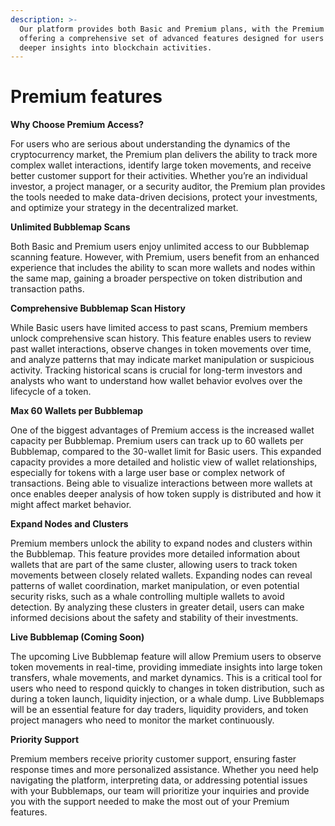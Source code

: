 ```yaml
---
description: >-
  Our platform provides both Basic and Premium plans, with the Premium plan
  offering a comprehensive set of advanced features designed for users who want
  deeper insights into blockchain activities.
---
```


# Premium features

**Why Choose Premium Access?**

For users who are serious about understanding the dynamics of the cryptocurrency market, the Premium plan delivers the ability to track more complex wallet interactions, identify large token movements, and receive better customer support for their activities. Whether you’re an individual investor, a project manager, or a security auditor, the Premium plan provides the tools needed to make data-driven decisions, protect your investments, and optimize your strategy in the decentralized market.

**Unlimited Bubblemap Scans**

Both Basic and Premium users enjoy unlimited access to our Bubblemap scanning feature. However, with Premium, users benefit from an enhanced experience that includes the ability to scan more wallets and nodes within the same map, gaining a broader perspective on token distribution and transaction paths.

**Comprehensive Bubblemap Scan History**

While Basic users have limited access to past scans, Premium members unlock comprehensive scan history. This feature enables users to review past wallet interactions, observe changes in token movements over time, and analyze patterns that may indicate market manipulation or suspicious activity. Tracking historical scans is crucial for long-term investors and analysts who want to understand how wallet behavior evolves over the lifecycle of a token.

**Max 60 Wallets per Bubblemap**

One of the biggest advantages of Premium access is the increased wallet capacity per Bubblemap. Premium users can track up to 60 wallets per Bubblemap, compared to the 30-wallet limit for Basic users. This expanded capacity provides a more detailed and holistic view of wallet relationships, especially for tokens with a large user base or complex network of transactions. Being able to visualize interactions between more wallets at once enables deeper analysis of how token supply is distributed and how it might affect market behavior.

**Expand Nodes and Clusters**

Premium members unlock the ability to expand nodes and clusters within the Bubblemap. This feature provides more detailed information about wallets that are part of the same cluster, allowing users to track token movements between closely related wallets. Expanding nodes can reveal patterns of wallet coordination, market manipulation, or even potential security risks, such as a whale controlling multiple wallets to avoid detection. By analyzing these clusters in greater detail, users can make informed decisions about the safety and stability of their investments.

**Live Bubblemap (Coming Soon)**

The upcoming Live Bubblemap feature will allow Premium users to observe token movements in real-time, providing immediate insights into large token transfers, whale movements, and market dynamics. This is a critical tool for users who need to respond quickly to changes in token distribution, such as during a token launch, liquidity injection, or a whale dump. Live Bubblemaps will be an essential feature for day traders, liquidity providers, and token project managers who need to monitor the market continuously.

**Priority Support**

Premium members receive priority customer support, ensuring faster response times and more personalized assistance. Whether you need help navigating the platform, interpreting data, or addressing potential issues with your Bubblemaps, our team will prioritize your inquiries and provide you with the support needed to make the most out of your Premium features.

